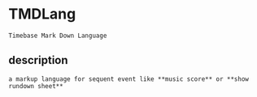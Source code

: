 # TMDLang
    
    Timebase Mark Down Language

## description
    
    a markup language for sequent event like **music score** or **show rundown sheet**
